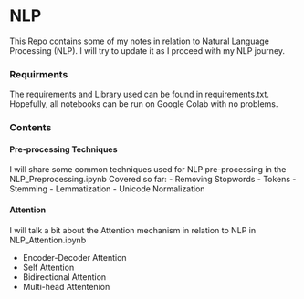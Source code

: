 
# NLP
This Repo contains some of my notes in relation to Natural Language Processing (NLP). I will try to update it as I proceed with my NLP journey.

### Requirments
The requirements and Library used can be found in requirements.txt. Hopefully, all notebooks can be run on Google Colab with no problems. 

### Contents
#### Pre-processing Techniques
I will share some common techniques used for NLP pre-processing in the NLP_Preprocessing.ipynb
  Covered so far: 
    -  Removing Stopwords
    -  Tokens
    -  Stemming
    -  Lemmatization
    -  Unicode Normalization
    

#### Attention
I will talk a bit about the Attention mechanism in relation to NLP in NLP_Attention.ipynb
  - Encoder-Decoder Attention
  - Self Attention
  - Bidirectional Attention
  - Multi-head Attentenion
